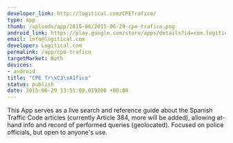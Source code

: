 ```yaml
--- 
developer_link: http://logitical.com/CPETrafico/
type: app
thumb: /uploads/app/2015-06/2015-06-29-cpe-trafico.png
android_link: https://play.google.com/store/apps/details?id=com.logitical.cpetrafico
email: info@logitical.com
developer: Logitical.com
permalink: /app/cpe-trafico
targetMarket: Both
devices: 
- android
title: "CPE Tr\xC3\xA1fico"
status: publish
date: 2015-06-29 13:51:08.019208 +00:00
---
```


This App serves as a live search and reference guide about the Spanish Traffic Code articles (currently Article 384, more will be added), allowing at-hand info and record of performed queries (geolocated). Focused on police officials, but open to anyone's use.
